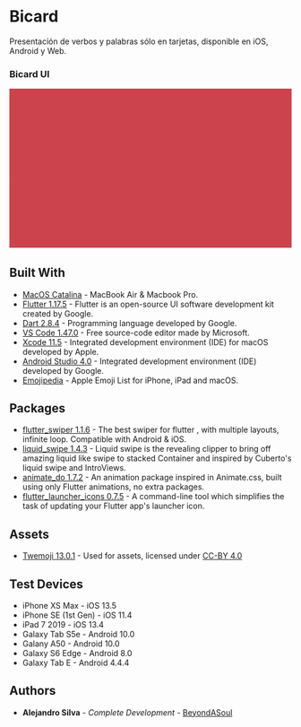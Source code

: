 # Bicard

Presentación de verbos y palabras sólo en tarjetas, disponible en iOS, Android y Web.

### Bicard UI
![Preview](/demo.gif)

## Built With

* [MacOS Catalina](https://www.apple.com/macos/catalina/) - MacBook Air & Macbook Pro.
* [Flutter 1.17.5](https://flutter.dev) - Flutter is an open-source UI software development kit created by Google.
* [Dart 2.8.4](https://dart.dev) - Programming language developed by Google.
* [VS Code 1.47.0](https://code.visualstudio.com) - Free source-code editor made by Microsoft.
* [Xcode 11.5](https://developer.apple.com/documentation/xcode-release-notes/xcode-11_5-release-notes) - Integrated development environment (IDE) for macOS developed by Apple.
* [Android Studio 4.0](https://developer.android.com/studio/?gclid=Cj0KCQjwgJv4BRCrARIsAB17JI5W5b6RVq58P6xIVV680W3QmVHb2Ac0nPQEfdgMMsnJmeAPFOKgrRgaArPWEALw_wcB&gclsrc=aw.ds) - Integrated development environment (IDE) developed by Google.
* [Emojipedia](https://emojipedia.org/apple/) - Apple Emoji List for iPhone, iPad and macOS.

## Packages

* [flutter_swiper 1.1.6](https://pub.dev/packages/flutter_swiper) - The best swiper for flutter , with multiple layouts, infinite loop. Compatible with Android & iOS.
* [liquid_swipe 1.4.3](https://pub.dev/packages/liquid_swipe) - Liquid swipe is the revealing clipper to bring off amazing liquid like swipe to stacked Container and inspired by Cuberto's liquid swipe and IntroViews.
* [animate_do 1.7.2](https://pub.dev/packages/animate_do) - An animation package inspired in Animate.css, built using only Flutter animations, no extra packages.
* [flutter_launcher_icons 0.7.5](https://pub.dev/packages/flutter_launcher_icons) - A command-line tool which simplifies the task of updating your Flutter app's launcher icon.

## Assets

* [Twemoji 13.0.1](https://twemoji.twitter.com) - Used for assets, licensed under [CC-BY 4.0](https://creativecommons.org/licenses/by/4.0/)

## Test Devices

* iPhone XS Max - iOS 13.5
* iPhone SE (1st Gen) - iOS 11.4
* iPad 7 2019 - iOS 13.4
* Galaxy Tab S5e - Android 10.0
* Galany A50 - Android 10.0
* Galaxy S6 Edge - Android 8.0
* Galaxy Tab E - Android 4.4.4

## Authors

* **Alejandro Silva** - *Complete Development* - [BeyondASoul](https://github.com/BeyondASoul)